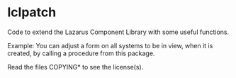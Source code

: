 # lclpatch
Code to extend the Lazarus Component Library with some useful functions. 

Example: You can adjust a form on all systems to be in view, when it is created, by calling a procedure from this package.

Read the files COPYING* to see the license(s).
